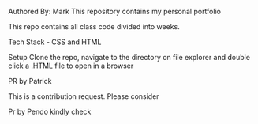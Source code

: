 Authored By: Mark
This repository contains my personal portfolio

This repo contains all class code divided into weeks.

Tech Stack - CSS and HTML

Setup
Clone the repo, navigate to the directory on file explorer and double click a .HTML file to open in a browser

PR by Patrick

This is a contribution request.
Please consider

Pr by Pendo
kindly check
